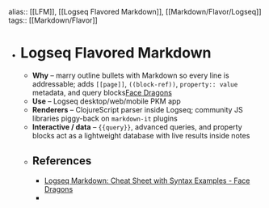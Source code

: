 alias:: [[LFM]], [[Logseq Flavored Markdown]], [[Markdown/Flavor/Logseq]]
tags:: [[Markdown/Flavor]]

- # Logseq Flavored Markdown
	- **Why** – marry outline bullets with Markdown so every line is addressable; adds `[[page]]`, `((block-ref))`, `property:: value` metadata, and query blocks[Face Dragons](https://facedragons.com/foss/logseq-markdown-cheat-sheet/)
	- **Use** – Logseq desktop/web/mobile PKM app
	- **Renderers** – ClojureScript parser inside Logseq; community JS libraries piggy-back on `markdown-it` plugins
	- **Interactive / data** – `{{query}}`, advanced queries, and property blocks act as a lightweight database with live results inside notes
	- ## References
		- [Logseq Markdown: Cheat Sheet with Syntax Examples - Face Dragons](https://facedragons.com/foss/logseq-markdown-cheat-sheet/)
		-